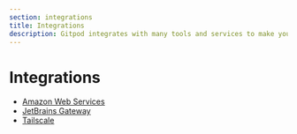 ```yaml
---
section: integrations
title: Integrations
description: Gitpod integrates with many tools and services to make your development workflow more efficient.
---
```


# Integrations

-   [Amazon Web Services](/docs/integrations/aws)
-   [JetBrains Gateway](/docs/integrations/jetbrains-gateway)
-   [Tailscale](/docs/integrations/tailscale)
